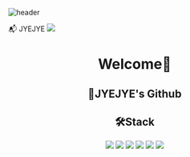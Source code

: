 ![header](https://capsule-render.vercel.app/api?type=wave&color=gradient&height=200&section=header&text=JYEJYE%20SPACE&fontSize=90&fontColor=333333)

:mailbox_with_mail: JYEJYE 
<a href="dldks1212@gmail.com">
   <img src="https://img.shields.io/badge/Gmail-d14836?style=flat-square&logo=Gmail&logoColor=white&link=dldks1212@gmail.com"/>
</a>

<div align="center">
  <h1>Welcome🎉</h1>
  <div>
    <h2>🌵JYEJYE's Github</h2>
  </div>
  
  <div>
    <h2>🛠Stack</h2>
    <img src="https://img.shields.io/badge/JAVA-brown?style=for-the-badge&logo=coffeescript&logoColor=white">
     <img src="https://img.shields.io/badge/HTML5-red?style=for-the-badge&logo=html5&logoColor=white">
     <img src="https://img.shields.io/badge/CSS3-blue?style=for-the-badge&logo=css3&logoColor=white">
     <img src="https://img.shields.io/badge/JavaScript-yellow?style=for-the-badge&logo=javascript&logoColor=white">
     <img src="https://img.shields.io/badge/React-skyblue?style=for-the-badge&logo=react&logoColor=white">
     <img src="https://img.shields.io/badge/Flutter-lavender?style=for-the-badge&logo=flutter&logoColor=white">
  </div>
</div>

